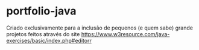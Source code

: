 # portfolio-java
Criado exclusivamente para a inclusão de pequenos (e quem sabe) grande projetos feitos através do site https://www.w3resource.com/java-exercises/basic/index.php#editorr
